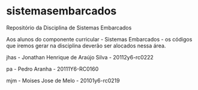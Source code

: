 # sistemasembarcados
Repositório da Disciplina de Sistemas Embarcados

Aos alunos do componente curricular - Sistemas Embarcados - os códigos que iremos gerar na disciplina deverão ser alocados nessa área.

jhas - Jonathan Henrique de Araújo Silva - 20112y6-rc0222

pa - Pedro Aranha - 20111Y6-RC0160

mjm - Moises Jose de Melo - 20101y6-rc0219
